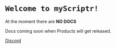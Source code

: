 # ``Welcome to myScriptr!``

At the moment there are **NO DOCS**

Docs coming soon when Products will get released.

[Discord](https://discord.gg/K4VEHbN)

